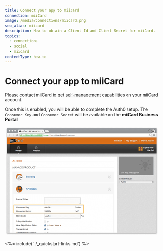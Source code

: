 ```yaml
---
title: Connect your app to miiCard
connection: miiCard
image: /media/connections/miicard.png
seo_alias: miicard
description: How to obtain a Client Id and Client Secret for miiCard.
topics:
  - connections
  - social
  - miicard
contentType: how-to
---
```


# Connect your app to miiCard

Please contact miiCard to get [self-management](http://www.miicard.com/developers/self-management) capabilities on your miiCard account.

Once this is enabled, you will be able to complete the Auth0 setup. The `Consumer Key` and `Consumer Secret` will be available on the __miiCard Business Portal__:

![](/media/articles/connections/social/miicard/miicard-businessportal.png)

<%= include('../_quickstart-links.md') %>